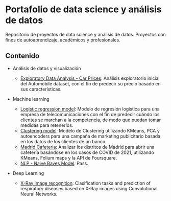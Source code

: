 # Portafolio de data science y análisis de datos
Repositorio de proyectos de data science y análisis de datos. Proyectos con fines de autoaprendizaje, académicos y profesionales.


## Contenido

* Análisis de datos y visualización
  * [Exploratory Data Analysis - Car Prices](https://github.com/jjsilvera/data-science-portfolio/blob/main/Exploratory%20Data%20Analysis%20of%20Car%20Prices.ipynb): Análisis exploratorio inicial del Automobile dataset, con el fin de predecir su precio basado en sus características.
  
* Machine learning
  * [Logistic regression model](https://github.com/jjsilvera/data-science-portfolio/blob/main/Logistic%20Regression%20model.ipynb): Modelo de regresión logística para una empresa de telecomunicaciones con el fin de predecir cuándo los clientes se marchan a la competencia, de modo que puedan tomar medidas para retenerlos.
  * [Clustering model](https://github.com/jjsilvera/data-science-portfolio/blob/main/Cluster_analysis.ipynb):
 Modelo de Clustering utilizando KMeans, PCA y autoencoders para una campaña de marketing publicitario basada en los datos de los clientes de un banco.
  * [Madrid Cafeteria](https://github.com/jjsilvera/data-science-portfolio/blob/main/Cluster_analysis.ipynb):
 Analizar los distritos de Madrid para abrir una cafetería basándose en los casos de COVID de 2021, utilizando KMeans, Folium maps y la API de Foursquare.
  * [NLP - Naive Bayes Model](https://github.com/jjsilvera/data-science-portfolio/blob/main/NLP_MultinomialNB.ipynb):
 Pass.
* Deep Learning
  * [X-Ray image recognition](https://github.com/jjsilvera/data-science-portfolio/blob/main/X-Ray%20image%20recognition.ipynb):
  Clasification tasks and prediction of respiratory diseases based on X-Ray images using Convolutional Neural Networks.
 


